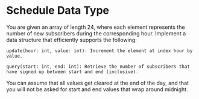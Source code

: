 # Schedule Data Type

You are given an array of length 24, where each element represents the number of new subscribers during the corresponding hour. Implement a data structure that efficiently supports the following:

`update(hour: int, value: int): Increment the element at index hour by value.`

`query(start: int, end: int): Retrieve the number of subscribers that have signed up between start and end (inclusive).`

You can assume that all values get cleared at the end of the day, and that you will not be asked for start and end values that wrap around midnight.
